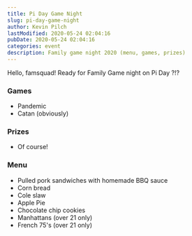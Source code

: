 ```yaml
---
title: Pi Day Game Night
slug: pi-day-game-night
author: Kevin Pilch
lastModified: 2020-05-24 02:04:16
pubDate: 2020-05-24 02:04:16
categories: event
description: Family game night 2020 (menu, games, prizes)
---
```


Hello, famsquad! Ready for Family Game night on Pi Day ?!?

### Games
* Pandemic
* Catan (obviously)

### Prizes
* Of course!

### Menu
* Pulled pork sandwiches with homemade BBQ sauce
* Corn bread
* Cole slaw
* Apple Pie
* Chocolate chip cookies
* Manhattans (over 21 only)
* French 75's (over 21 only)
